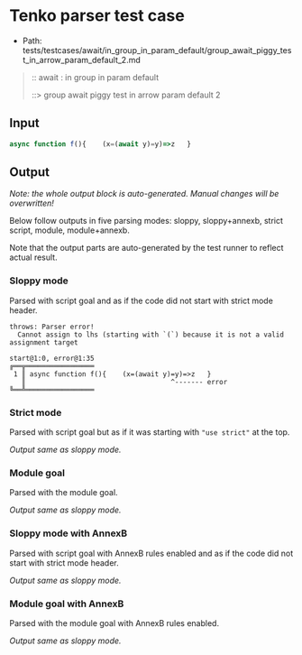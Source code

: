 # Tenko parser test case

- Path: tests/testcases/await/in_group_in_param_default/group_await_piggy_test_in_arrow_param_default_2.md

> :: await : in group in param default
>
> ::> group await piggy test in arrow param default 2

## Input

`````js
async function f(){    (x=(await y)=y)=>z   }
`````

## Output

_Note: the whole output block is auto-generated. Manual changes will be overwritten!_

Below follow outputs in five parsing modes: sloppy, sloppy+annexb, strict script, module, module+annexb.

Note that the output parts are auto-generated by the test runner to reflect actual result.

### Sloppy mode

Parsed with script goal and as if the code did not start with strict mode header.

`````
throws: Parser error!
  Cannot assign to lhs (starting with `(`) because it is not a valid assignment target

start@1:0, error@1:35
╔══╦═════════════════
 1 ║ async function f(){    (x=(await y)=y)=>z   }
   ║                                    ^------- error
╚══╩═════════════════

`````

### Strict mode

Parsed with script goal but as if it was starting with `"use strict"` at the top.

_Output same as sloppy mode._

### Module goal

Parsed with the module goal.

_Output same as sloppy mode._

### Sloppy mode with AnnexB

Parsed with script goal with AnnexB rules enabled and as if the code did not start with strict mode header.

_Output same as sloppy mode._

### Module goal with AnnexB

Parsed with the module goal with AnnexB rules enabled.

_Output same as sloppy mode._
